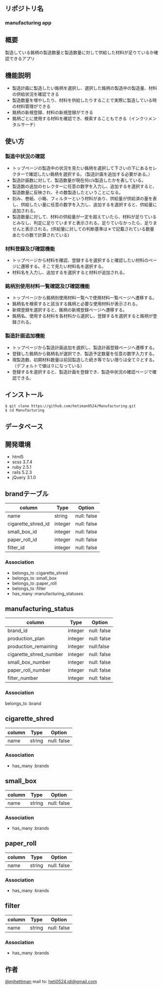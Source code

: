 ## リポジトリ名
### manufacturing app


## 概要

製造している銘柄の製造数量と製造数量に対して供給した材料が足りているか確認できるアプリ


## 機能説明

- 製造計画に製造したい銘柄を選択し、選択した銘柄の製造中の製造量、材料の供給状況を確認できる
- 製造数量を増やしたり、材料を供給したりすることで実際に製造している時の材料管理ができる
- 銘柄の新規登録、材料の新規登録ができる
- 銘柄ごとに使用する材料を確認でき、検索することもできる（インクリメンタルサーチ）


## 使い方

### 製造中状況の確認
- トップページの製造中の状況を見たい銘柄を選択して下さいの下にあるセレクターで確認したい銘柄を選択する。（製造計画を追加する必要がある。）
- 製造計画数に対して、製造数量が現在何c/s製造したかを表している。
- 製造数の追加のセレクターに任意の数字を入力し、追加するを選択すると、製造数量に反映され、その数製造したということになる。
- 刻み、巻紙、小箱、フィルターという材料があり、供給量が供給済の量を表し、供給したい量に任意の数字を入力し、追加するを選択すると、供給量に追加される。
- 製造数量に対して、材料の供給量が一定を超えていたら、材料が足りているとみなし、判定に足りていますと表示される。足りていなかったら、足りませんと表示される。(供給量に対しての判断基準は＊で記載されている数量あたりの数で計算されている)

### 材料登録及び確認機能
- トップページから材料を確認、登録するを選択すると確認したい材料のページに遷移する。そこで見たい材料名を選択する。
- 材料名を入力し、追加するを選択すると材料が追加される。

### 銘柄別使用材料一覧確認及び確認機能
- トップページから銘柄別使用材料一覧へで使用材料一覧ページへ遷移する。
- 銘柄名を検索すると該当する銘柄と必要な使用材料が表示される。
- 新規登録を選択すると、銘柄の新規登録ページへ遷移する。
- 銘柄名、使用する材料を各材料から選択し、登録するを選択すると銘柄が登録される。

### 製造計画追加機能
- トップページから製造計画追加を選択し、製造計画登録ページへ遷移する。
- 登録した銘柄から銘柄名が選択でき、製造予定数量を任意の数字入力する。
- 現製造数、初期材料数量は前回製造した続き等でない限りは全て０とする。（デフォルトで値は０になっている）
- 登録するを選択すると、製造計画を登録でき、製造中状況の確認ページで確認できる。

## インストール
 
```
$ git clone https://github.com/hetiman0524/Manufacturing.git
$ cd Manufacturing
```


## データベース

## 開発環境

- html5
- scss 3.7.4
- ruby 2.5.1
- rails 5.2.3
- jQuery 3.1.0

## brandテーブル
|column|Type|Option|
|------|----|------|
|name|string|null: false|
|cigarette_shred_id|integer|null: false|
|small_box_id|integer|null: false|
|paper_roll_id|integer|null: false|
|filter_id|integer|null: false|

### Association
- belongs_to :cigarette_shred
- belongs_to :small_box
- belongs_to :paper_roll
- belongs_to :filter
- has_many :manufacturing_statuses


## manufacturing_status
|column|Type|Option|
|------|----|------|
|brand_id|integer|null: false|
|production_plan|integer|null: false|
|production_remaining|integer|null:false|
|cigarette_shred_number|integer|null: false|
|small_box_number|integer|null: false|
|paper_roll_number|integer|null: false|
|filter_number|integer|null: false|

### Association
belongs_to :brand


## cigarette_shred
|column|Type|Option|
|------|----|------|
|name|string|null: false|

### Association
- has_many :brands


## small_box
|column|Type|Option|
|------|----|------|
|name|string|null: false|

### Association
- has_many :brands


## paper_roll
|column|Type|Option|
|------|----|------|
|name|string|null: false|

### Association
- has_many :brands


## filter
|column|Type|Option|
|------|----|------|
|name|string|null: false|

### Association
- has_many :brands


## 作者

[@mjhettiman](https://twitter.com/mjhettiman)
mail to: heti0524.jdi@gmail.com